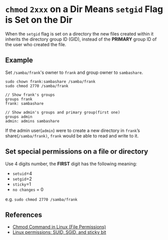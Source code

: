# `chmod` `2xxx` on a Dir Means `setgid` Flag is Set on the Dir

When the `setgid` flag is set on a directory the new files created within it inherits the directory group ID (GID), instead of the **PRIMARY** group ID of the user who created the file.

## Example
Set `/samba/frank`'s owner to `frank` and group owner to `sambashare`.

```
sudo chown frank:sambashare /samba/frank
sudo chmod 2770 /samba/frank
```

```
// Show frank's groups
groups frank
frank: sambashare

// Show admin's groups and primary group(first one)
groups admin
admin: admins sambashare
```

If the admin user(`admin`) were to create a new directory in `frank`’s share(`/samba/frank)`, `frank` would be able to read and write to it.

## Set special permissions on a file or directory

Use 4 digits number, the **FIRST** digit has the following meaning:

* `setuid`=4
* `setgid`=2
* `sticky`=1
* `no changes` = 0

e.g. `sudo chmod 2770 /samba/frank`

## References
* [Chmod Command in Linux (File Permissions)](https://linuxize.com/post/chmod-command-in-linux/)
* [Linux permissions: SUID, SGID, and sticky bit](https://www.redhat.com/sysadmin/suid-sgid-sticky-bit)
